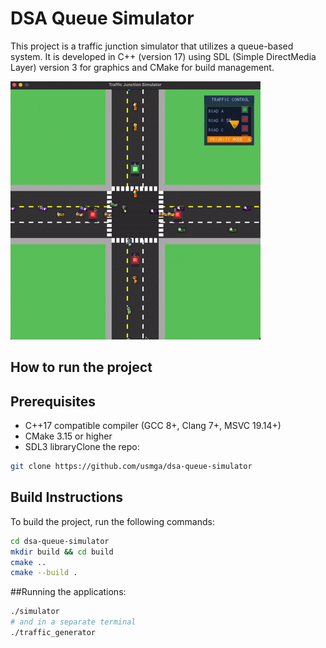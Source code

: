 # DSA Queue Simulator

This project is a traffic junction simulator that utilizes a queue-based system. It is developed in C++ (version 17) using SDL (Simple DirectMedia Layer) version 3 for graphics and CMake for build management.

![Traffic Junction Simulator Demo](demoWork.gif)

## How to run the project

## Prerequisites

- C++17 compatible compiler (GCC 8+, Clang 7+, MSVC 19.14+)
- CMake 3.15 or higher
- SDL3 libraryClone the repo:
```bash
git clone https://github.com/usmga/dsa-queue-simulator
```
## Build Instructions

To build the project, run the following commands:

```bash
cd dsa-queue-simulator
mkdir build && cd build
cmake ..
cmake --build .
```

##Running the applications:

```bash
./simulator
# and in a separate terminal
./traffic_generator
```
